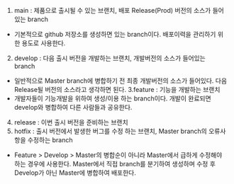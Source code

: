 1. main : 제품으로 출시될 수 있는 브랜치, 배포 Release(Prod) 버전의 소스가 들어있는 branch

- 기본적으로 github 저장소를 생성하면 있는 branch이다. 배포이력을 관리하기 위한 용도로 사용한다.

2. develop : 다음 출시 버전을 개발하는 브랜치, 개발버전의 소스가 들어있는 branch

- 일반적으로 Master branch에 병합하기 전 최종 개발버전의 소스가 들어있다. 다음 Release될 버전의 소스라고 생각하면 된다.
  3.feature : 기능을 개발하는 브랜치
- 개발자들이 기능개발을 위하여 생성/이용 하는 branch이다. 개발이 완료되면 develop와 병합하여 다른 사람들과 공유한다.

4. release : 이번 출시 버전을 준비하는 브랜치
5. hotfix : 출시 버전에서 발생한 버그를 수정 하는 브랜치, Master branch의 오류사항을 수정하는 branch

- Feature > Develop > Master의 병합순이 아니라 Master에서 급하게 수정해야하는 경우에 사용한다. Master에서 직접 branch를 분기하여 생성하며 수정 후 Develop가 아닌 Master에 병합하여 배포한다.
